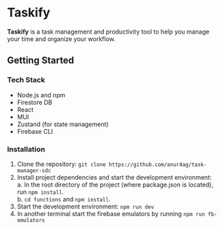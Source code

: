 # Taskify
**Taskify** is a task management and productivity tool to help you manage your time and organize your workflow.

## Getting Started

### Tech Stack

- Node.js and npm
- Firestore DB
- React
- MUI
- Zustand (for state management)
- Firebase CLI

### Installation

1. Clone the repository: `git clone https://github.com/anur4ag/task-manager-sdc`
2. Install project dependencies and start the development environment: <br>
   a. In the root directory of the project (where package.json is located), run `npm install`. <br>
    b. `cd functions` and `npm install`. <br>
3. Start the development environment: `npm run dev` 
4. In another terminal start the firebase emulators by running `npm run fb-emulators`
